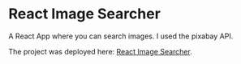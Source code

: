 # React Image Searcher

A React App where you can search images. I used the pixabay API.

The project was deployed here: [React Image Searcher](https://heuristic-montalcini-067065.netlify.com/ "React Image Searcher").